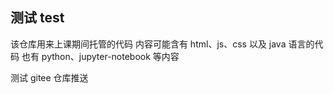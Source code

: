 <h2>测试 test</h2>

<p>该仓库用来上课期间托管的代码 内容可能含有 html、js、css 以及 java 语言的代码 也有 python、jupyter-notebook 等内容</p>

测试 gitee 仓库推送
